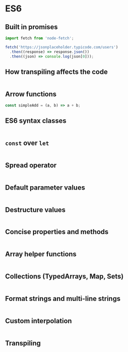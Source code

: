 # ES6

## Built in promises
``` js
import fetch from 'node-fetch';

fetch('https://jsonplaceholder.typicode.com/users')
  .then((response) => response.json())
  .then((json) => console.log(json[0]));
```

## How transpiling affects the code
``` js

```

## Arrow functions

``` js
const simpleAdd = (a, b) => a + b;
```

## ES6 syntax classes

``` js

```

## `const` over `let`

``` js

```

## Spread operator

``` js

```

## Default parameter values

``` js

```

## Destructure values

``` js

```

## Concise properties and methods

``` js

```

## Array helper functions

``` js

```

## Collections (TypedArrays, Map, Sets)

``` js

```

## Format strings and multi-line strings

``` js

```

## Custom interpolation

``` js

```

## Transpiling

``` js

```